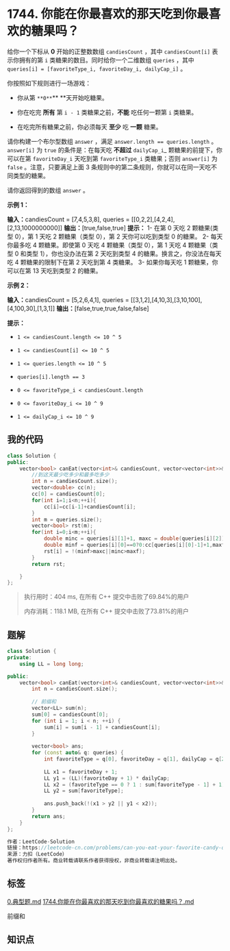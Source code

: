 # 1744. 你能在你最喜欢的那天吃到你最喜欢的糖果吗？
给你一个下标从 **0** 开始的正整数数组 `candiesCount` ，其中 `candiesCount[i]` 表示你拥有的第 `i` 类糖果的数目。同时给你一个二维数组 `queries` ，其中 `queries[i] = [favoriteType_i, favoriteDay_i, dailyCap_i]` 。

你按照如下规则进行一场游戏：


- 你从第 `**0**`** **天开始吃糖果。

- 你在吃完 **所有** 第 `i - 1` 类糖果之前，**不能** 吃任何一颗第 `i` 类糖果。

- 在吃完所有糖果之前，你必须每天 **至少** 吃 **一颗** 糖果。


请你构建一个布尔型数组 `answer` ，满足 `answer.length == queries.length` 。`answer[i]` 为 `true` 的条件是：在每天吃 **不超过** `dailyCap_i`_ 颗糖果的前提下，你可以在第 `favoriteDay_i` 天吃到第 `favoriteType_i` 类糖果；否则 `answer[i]` 为 `false` 。注意，只要满足上面 3 条规则中的第二条规则，你就可以在同一天吃不同类型的糖果。

请你返回得到的数组<em> </em>`answer` 。

 

**示例 1：**

<b>输入：</b>candiesCount = [7,4,5,3,8], queries = [[0,2,2],[4,2,4],[2,13,1000000000]]
<b>输出：</b>[true,false,true]
**提示：**
1- 在第 0 天吃 2 颗糖果(类型 0），第 1 天吃 2 颗糖果（类型 0），第 2 天你可以吃到类型 0 的糖果。
2- 每天你最多吃 4 颗糖果。即使第 0 天吃 4 颗糖果（类型 0），第 1 天吃 4 颗糖果（类型 0 和类型 1），你也没办法在第 2 天吃到类型 4 的糖果。换言之，你没法在每天吃 4 颗糖果的限制下在第 2 天吃到第 4 类糖果。
3- 如果你每天吃 1 颗糖果，你可以在第 13 天吃到类型 2 的糖果。


**示例 2：**

<b>输入：</b>candiesCount = [5,2,6,4,1], queries = [[3,1,2],[4,10,3],[3,10,100],[4,100,30],[1,3,1]]
<b>输出：</b>[false,true,true,false,false]




**提示：**


- `1 <= candiesCount.length <= 10 ^ 5`

- `1 <= candiesCount[i] <= 10 ^ 5`

- `1 <= queries.length <= 10 ^ 5`

- `queries[i].length == 3`

- `0 <= favoriteType_i < candiesCount.length`

- `0 <= favoriteDay_i <= 10 ^ 9`

- `1 <= dailyCap_i <= 10 ^ 9`


## 我的代码

```c++
class Solution {
public:
    vector<bool> canEat(vector<int>& candiesCount, vector<vector<int>>& queries) {
        //到这天最少吃多少和最多吃多少
        int n = candiesCount.size();
        vector<double> cc(n);
        cc[0] = candiesCount[0];
        for(int i=1;i<n;++i){
            cc[i]=cc[i-1]+candiesCount[i];
        }
        int m = queries.size();
        vector<bool> rst(m);
        for(int i=0;i<m;++i){
            double minc = queries[i][1]+1, maxc = double(queries[i][2])*(queries[i][1]+1);
            double minf = queries[i][0]==0?0:cc[queries[i][0]-1]+1,maxf = cc[queries[i][0]];
            rst[i] = !(minf>maxc||minc>maxf);
        }
        return rst;

    }
};
```
> 执行用时：404 ms, 在所有 C++ 提交中击败了69.84%的用户
>
> 内存消耗：118.1 MB, 在所有 C++ 提交中击败了73.81%的用户

## 题解

```c++
class Solution {
private:
    using LL = long long;

public:
    vector<bool> canEat(vector<int>& candiesCount, vector<vector<int>>& queries) {
        int n = candiesCount.size();
        
        // 前缀和
        vector<LL> sum(n);
        sum[0] = candiesCount[0];
        for (int i = 1; i < n; ++i) {
            sum[i] = sum[i - 1] + candiesCount[i];
        }
        
        vector<bool> ans;
        for (const auto& q: queries) {
            int favoriteType = q[0], favoriteDay = q[1], dailyCap = q[2];
            
            LL x1 = favoriteDay + 1;
            LL y1 = (LL)(favoriteDay + 1) * dailyCap;
            LL x2 = (favoriteType == 0 ? 1 : sum[favoriteType - 1] + 1);
            LL y2 = sum[favoriteType];
            
            ans.push_back(!(x1 > y2 || y1 < x2));
        }
        return ans;
    }
};

作者：LeetCode-Solution
链接：https://leetcode-cn.com/problems/can-you-eat-your-favorite-candy-on-your-favorite-day/solution/ni-neng-zai-ni-zui-xi-huan-de-na-tian-ch-boa0/
来源：力扣（LeetCode）
著作权归作者所有。商业转载请联系作者获得授权，非商业转载请注明出处。
```

## 标签
[0.典型题.md](0.典型题.md)
[1744.你能在你最喜欢的那天吃到你最喜欢的糖果吗？.md](1744.你能在你最喜欢的那天吃到你最喜欢的糖果吗？.md)

前缀和

## 知识点
